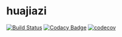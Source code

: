 # huajiazi

[![Build Status](https://travis-ci.org/hanxiao/huajiazi.svg?branch=master)](https://travis-ci.org/hanxiao/huajiazi)
[![Codacy Badge](https://api.codacy.com/project/badge/Grade/2ddf51266f9747049a7ae9c96cda871a)](https://www.codacy.com/app/artex-xh/huajiazi?utm_source=github.com&amp;utm_medium=referral&amp;utm_content=hanxiao/huajiazi&amp;utm_campaign=Badge_Grade)
[![codecov](https://codecov.io/gh/hanxiao/huajiazi/branch/master/graph/badge.svg)](https://codecov.io/gh/hanxiao/huajiazi)

